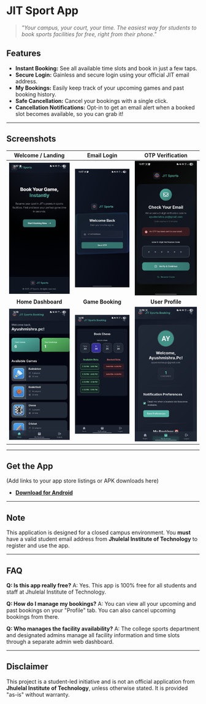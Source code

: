 # JIT Sport App

> *"Your campus, your court, your time. The easiest way for students to book sports facilities for free, right from their phone."*

## Features

* **Instant Booking:** See all available time slots and book in just a few taps.
* **Secure Login:** Gainless and secure login using your official JIT email address.
* **My Bookings:** Easily keep track of your upcoming games and past booking history.
* **Safe Cancellation:** Cancel your bookings with a single click.
* **Cancellation Notifications:** Opt-in to get an email alert when a booked slot becomes available, so you can grab it!

---

## Screenshots

| Welcome / Landing | Email Login | OTP Verification |
| :---: | :---: | :---: |
| ![Welcome Screen](screenshots/image_1.jpg) | ![Email Login](screenshots/image_2.jpg) | ![OTP Verification](screenshots/image_3.jpg) |
| **Home Dashboard** | **Game Booking** | **User Profile** |
| ![Home Dashboard](screenshots/image_4.jpg) | ![Game Booking](screenshots/image_5.jpg) | ![User Profile](screenshots/image_6.jpg) |

---

## Get the App

(Add links to your app store listings or APK downloads here)

* [**Download for Android**](https://raw.githubusercontent.com/Apex-ace/Sport-App/main/JIT%20sport.apk)

---

## Note

This application is designed for a closed campus environment. You **must** have a valid student email address from **Jhulelal Institute of Technology** to register and use the app.

---

## FAQ

**Q: Is this app really free?**
A: Yes. This app is 100% free for all students and staff at Jhulelal Institute of Technology.

**Q: How do I manage my bookings?**
A: You can view all your upcoming and past bookings on your "Profile" tab. You can also cancel upcoming bookings from there.

**Q: Who manages the facility availability?**
A: The college sports department and designated admins manage all facility information and time slots through a separate admin web dashboard.

---

## Disclaimer

This project is a student-led initiative and is not an official application from **Jhulelal Institute of Technology**, unless otherwise stated. It is provided "as-is" without warranty.
